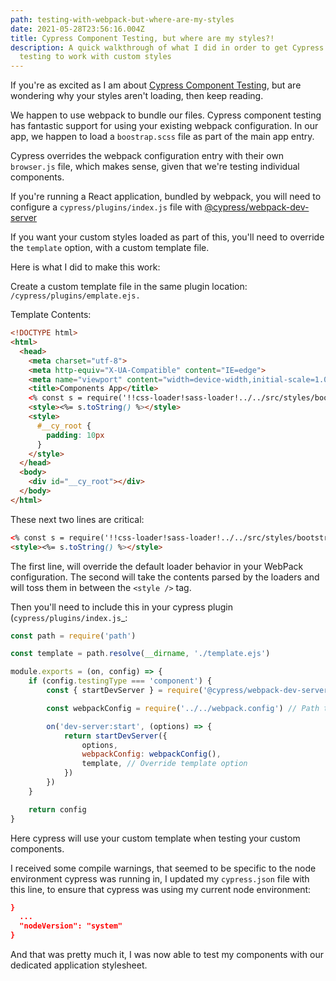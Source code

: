 ```yaml
---
path: testing-with-webpack-but-where-are-my-styles
date: 2021-05-28T23:56:16.004Z
title: Cypress Component Testing, but where are my styles?!
description: A quick walkthrough of what I did in order to get Cypress Component
  testing to work with custom styles
---
```

If you're as excited as I am about [Cypress Component Testing](https://docs.cypress.io/guides/component-testing/introduction), but are wondering why your styles aren't loading, then keep reading.

We happen to use webpack to bundle our files. Cypress component testing has fantastic support for using your existing webpack configuration. In our app, we happen to load a `boostrap.scss` file as part of the main app entry.

Cypress overrides the webpack configuration entry with their own `browser.js` file, which makes sense, given that we're testing individual components.

If you're running a React application, bundled by webpack, you will need to configure a `cypress/plugins/index.js` file with [@cypress/webpack-dev-server](https://github.com/cypress-io/cypress/tree/develop/npm/webpack-dev-server)

If you want your custom styles loaded as part of this, you'll need to override the `template` option, with a custom template file.

Here is what I did to make this work:

Create a custom template file in the same plugin location: `/cypress/plugins/emplate.ejs.`

Template Contents:

```html
<!DOCTYPE html>
<html>
  <head>
    <meta charset="utf-8">
    <meta http-equiv="X-UA-Compatible" content="IE=edge">
    <meta name="viewport" content="width=device-width,initial-scale=1.0">
    <title>Components App</title>
    <% const s = require('!!css-loader!sass-loader!../../src/styles/bootstrap.scss').default %>
    <style><%= s.toString() %></style>
    <style>
      #__cy_root {
        padding: 10px
      }
    </style>
  </head>
  <body>
    <div id="__cy_root"></div>
  </body>
</html>
```

These next two lines are critical:

```html
<% const s = require('!!css-loader!sass-loader!../../src/styles/bootstrap_theme.scss').default %>
<style><%= s.toString() %></style>
```

The first line, will override the default loader behavior in your WebPack configuration. The second will take the contents parsed by the loaders and will toss them in between the `<style />` tag. 

Then you'll need to include this in your cypress plugin (`cypress/plugins/index.js`_:

```js
const path = require('path')

const template = path.resolve(__dirname, './template.ejs')

module.exports = (on, config) => {
    if (config.testingType === 'component') {
        const { startDevServer } = require('@cypress/webpack-dev-server')

        const webpackConfig = require('../../webpack.config') // Path to app webpack config

        on('dev-server:start', (options) => {
            return startDevServer({
                options,
                webpackConfig: webpackConfig(),
                template, // Override template option
            })
        })
    }

    return config
}

``` 

Here cypress will use your custom template when testing your custom components.

I received some compile warnings, that seemed to be specific to the node environment cypress was running in, I updated my `cypress.json` file with this line, to ensure that cypress was using my current node environment:

```json
}
  ...  
  "nodeVersion": "system"
}

```

And that was pretty much it, I was now able to test my components with our dedicated application stylesheet.

